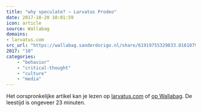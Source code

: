 ```yaml
---
title: "why speculate? – Larvatus Prodeo"
date: 2017-10-20 10:01:59
icon: article
source: Wallabag
domains:
- larvatus.com
src_url: "https://wallabag.sanderdorigo.nl/share/61919755329833.01610794"
2017: "10"
categories:
    - "behavior"
    - "critical-thought"
    - "culture"
    - "media"
---
```

Het oorspronkelijke artikel kan je lezen op [larvatus.com](http://larvatus.com/michael-crichton-why-speculate/) of [op Wallabag](https://wallabag.sanderdorigo.nl/share/61919755329833.01610794). De leestijd is ongeveer 23 minuten.